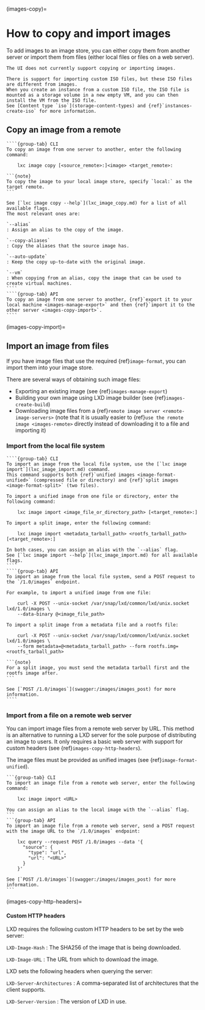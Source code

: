 (images-copy)=
# How to copy and import images

To add images to an image store, you can either copy them from another server or import them from files (either local files or files on a web server).

```{note}
The UI does not currently support copying or importing images.

There is support for importing custom ISO files, but these ISO files are different from images.
When you create an instance from a custom ISO file, the ISO file is mounted as a storage volume in a new empty VM, and you can then install the VM from the ISO file.
See [Content type `iso`](storage-content-types) and {ref}`instances-create-iso` for more information.
```

## Copy an image from a remote

`````{tabs}
````{group-tab} CLI
To copy an image from one server to another, enter the following command:

    lxc image copy [<source_remote>:]<image> <target_remote>:

```{note}
To copy the image to your local image store, specify `local:` as the target remote.
```

See [`lxc image copy --help`](lxc_image_copy.md) for a list of all available flags.
The most relevant ones are:

`--alias`
: Assign an alias to the copy of the image.

`--copy-aliases`
: Copy the aliases that the source image has.

`--auto-update`
: Keep the copy up-to-date with the original image.

`--vm`
: When copying from an alias, copy the image that can be used to create virtual machines.
````
````{group-tab} API
To copy an image from one server to another, {ref}`export it to your local machine <images-manage-export>` and then {ref}`import it to the other server <images-copy-import>`.
````
`````

(images-copy-import)=
## Import an image from files

If you have image files that use the required {ref}`image-format`, you can import them into your image store.

There are several ways of obtaining such image files:

- Exporting an existing image (see {ref}`images-manage-export`)
- Building your own image using LXD image builder (see {ref}`images-create-build`)
- Downloading image files from a {ref}`remote image server <remote-image-servers>` (note that it is usually easier to {ref}`use the remote image <images-remote>` directly instead of downloading it to a file and importing it)

### Import from the local file system

`````{tabs}
````{group-tab} CLI
To import an image from the local file system, use the [`lxc image import`](lxc_image_import.md) command.
This command supports both {ref}`unified images <image-format-unified>` (compressed file or directory) and {ref}`split images <image-format-split>` (two files).

To import a unified image from one file or directory, enter the following command:

    lxc image import <image_file_or_directory_path> [<target_remote>:]

To import a split image, enter the following command:

    lxc image import <metadata_tarball_path> <rootfs_tarball_path> [<target_remote>:]

In both cases, you can assign an alias with the `--alias` flag.
See [`lxc image import --help`](lxc_image_import.md) for all available flags.
````
````{group-tab} API
To import an image from the local file system, send a POST request to the `/1.0/images` endpoint.

For example, to import a unified image from one file:

    curl -X POST --unix-socket /var/snap/lxd/common/lxd/unix.socket lxd/1.0/images \
    --data-binary @<image_file_path>

To import a split image from a metadata file and a rootfs file:

    curl -X POST --unix-socket /var/snap/lxd/common/lxd/unix.socket lxd/1.0/images \
    --form metadata=@<metadata_tarball_path> --form rootfs.img=<rootfs_tarball_path>

```{note}
For a split image, you must send the metadata tarball first and the rootfs image after.
```

See [`POST /1.0/images`](swagger:/images/images_post) for more information.
````
`````

### Import from a file on a remote web server

You can import image files from a remote web server by URL.
This method is an alternative to running a LXD server for the sole purpose of distributing an image to users.
It only requires a basic web server with support for custom headers (see {ref}`images-copy-http-headers`).

The image files must be provided as unified images (see {ref}`image-format-unified`).

````{tabs}
```{group-tab} CLI
To import an image file from a remote web server, enter the following command:

    lxc image import <URL>

You can assign an alias to the local image with the `--alias` flag.
```
```{group-tab} API
To import an image file from a remote web server, send a POST request with the image URL to the `/1.0/images` endpoint:

    lxc query --request POST /1.0/images --data '{
      "source": {
        "type": "url",
        "url": "<URL>"
      }
    }'

See [`POST /1.0/images`](swagger:/images/images_post) for more information.
```
````

(images-copy-http-headers)=
#### Custom HTTP headers

LXD requires the following custom HTTP headers to be set by the web server:

`LXD-Image-Hash`
: The SHA256 of the image that is being downloaded.

`LXD-Image-URL`
: The URL from which to download the image.

LXD sets the following headers when querying the server:

`LXD-Server-Architectures`
: A comma-separated list of architectures that the client supports.

`LXD-Server-Version`
: The version of LXD in use.
